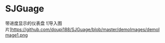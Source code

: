 # SJGuage
带进度显示的仪表盘
![导入图片]https://github.com/doupi188/SJGuage/blob/master/demoImages/demoImage1.png
